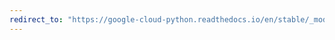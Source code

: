 ```yaml
---
redirect_to: "https://google-cloud-python.readthedocs.io/en/stable/_modules/google/cloud/language_v1/types.html"
---
```

